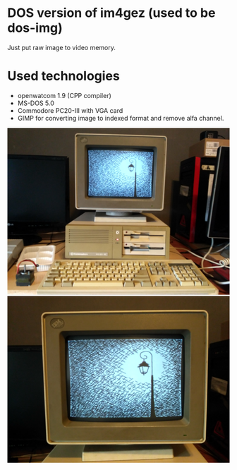 # DOS version of im4gez (used to be dos-img)

Just put raw image to video memory.

Used technologies
=================

- openwatcom 1.9 (CPP compiler)
- MS-DOS 5.0
- Commodore PC20-III with VGA card
- GIMP for converting image to indexed format and remove alfa channel.


![XT pc whole](https://raw.githubusercontent.com/marmolak/im4gez/master/dos-vga/docs/imgs/2.jpg)
![XT pc detail](https://raw.githubusercontent.com/marmolak/im4gez/master/dos-vga/docs/imgs/1.jpg)
